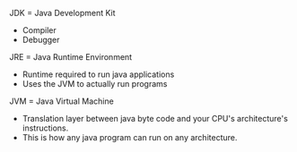 JDK = Java Development Kit
- Compiler
- Debugger

JRE = Java Runtime Environment
- Runtime required to run java applications
- Uses the JVM to actually run programs

JVM = Java Virtual Machine
- Translation layer between java byte code and your CPU's architecture's instructions. 
- This is how any java program can run on any architecture.